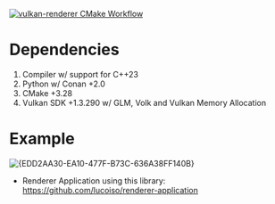 [![vulkan-renderer CMake Workflow](https://github.com/lucoiso/vulkan-renderer/actions/workflows/cmake-build.yml/badge.svg)](https://github.com/lucoiso/vulkan-renderer/actions/workflows/cmake-build.yml)

# Dependencies

1. Compiler w/ support for C++23
2. Python w/ Conan +2.0
3. CMake +3.28
4. Vulkan SDK +1.3.290 w/ GLM, Volk and Vulkan Memory Allocation

# Example

![{EDD2AA30-EA10-477F-B73C-636A38FF140B}](https://github.com/user-attachments/assets/52e0a5b5-1717-4f15-a8a3-598665795c57)

- Renderer Application using this library: https://github.com/lucoiso/renderer-application
